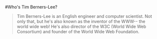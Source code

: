 #Who's Tim Berners-Lee?

>Tim Berners-Lee is an English engineer and computer scientist. Not only that, but he's also known as the inventor of the WWW-- the world wide web! He's also director of the W3C (World Wide Web Consortium) and founder of the World Wide Web Foundation. 